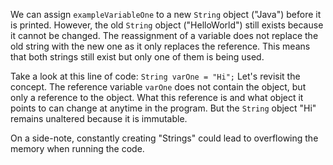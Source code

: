 We can assign `exampleVariableOne` to a new `String` object ("Java") before it is printed. However, the old `String` object ("HelloWorld") still exists because it cannot be changed. The reassignment of a variable does not replace the old string with the new one as it only replaces the reference. This means that both strings still exist but only one of them is being used.

Take a look at this line of code: `String varOne = "Hi";` Let's revisit the concept. The reference variable `varOne` does not contain the object, but only a reference to the object. What this reference is and what object it points to can change at anytime in the program. But the `String` object "Hi" remains unaltered because it is immutable.

On a side-note, constantly creating "Strings" could lead to overflowing the memory when running the code.

